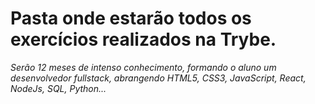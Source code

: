 # Pasta onde estarão todos os exercícios realizados na Trybe.
*Serão 12 meses de intenso conhecimento, formando o aluno um desenvolvedor fullstack, abrangendo HTML5, CSS3, JavaScript, React, NodeJs, SQL, Python...*

